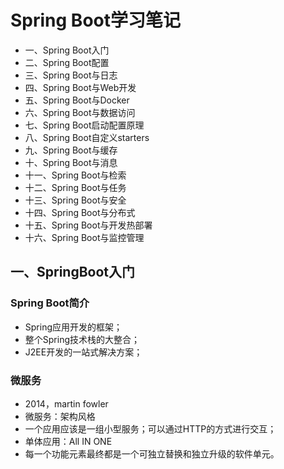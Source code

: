 # Spring Boot学习笔记

- 一、Spring Boot入门
- 二、Spring Boot配置
- 三、Spring Boot与日志
- 四、Spring Boot与Web开发
- 五、Spring Boot与Docker
- 六、Spring Boot与数据访问
- 七、Spring Boot启动配置原理
- 八、Spring Boot自定义starters
- 九、Spring Boot与缓存
- 十、Spring Boot与消息
- 十一、Spring Boot与检索
- 十二、Spring Boot与任务
- 十三、Spring Boot与安全
- 十四、Spring Boot与分布式
- 十五、Spring Boot与开发热部署
- 十六、Spring Boot与监控管理

## 一、SpringBoot入门
### Spring Boot简介
- Spring应用开发的框架；
- 整个Spring技术栈的大整合；
- J2EE开发的一站式解决方案；

### 微服务
- 2014，martin fowler
- 微服务：架构风格
- 一个应用应该是一组小型服务；可以通过HTTP的方式进行交互；
- 单体应用：All IN ONE
- 每一个功能元素最终都是一个可独立替换和独立升级的软件单元。